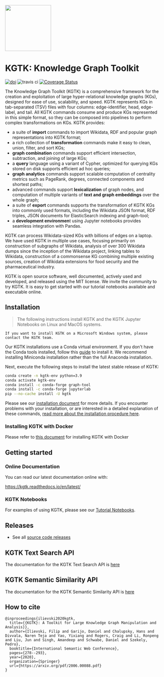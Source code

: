 <img src="https://github.com/usc-isi-i2/kgtk/raw/master/docs/images/kgtk_logo_200x200.png" width="150"/>

# KGTK: Knowledge Graph Toolkit

[![doi](https://zenodo.org/badge/DOI/10.5281/zenodo.3828068.svg)](https://doi.org/10.5281/zenodo.3828068)  ![travis ci](https://travis-ci.org/usc-isi-i2/kgtk.svg?branch=master)  [![Coverage Status](https://coveralls.io/repos/github/usc-isi-i2/kgtk/badge.svg?branch=master)](https://coveralls.io/github/usc-isi-i2/kgtk?branch=master)


The Knowledge Graph Toolkit (KGTK) is a comprehensive framework for the creation and exploitation of large hyper-relational knowledge graphs (KGs), designed for ease of use, scalability, and speed. KGTK represents KGs in tab-separated (TSV) files with four columns: edge-identifier, head, edge-label, and tail. All KGTK commands consume and produce KGs represented in this simple format, so they can be composed into pipelines to perform complex transformations on KGs. KGTK provides:

- a suite of **import** commands to import Wikidata, RDF and popular graph representations into KGTK format;
- a rich collection of **transformation** commands make it easy to clean, union, filter, and sort KGs;
- **graph combination** commands support efficient intersection, subtraction, and joining of large KGs;
- a **query** language using a variant of Cypher, optimized for querying KGs stored on disk supports efficient ad hoc queries;
- **graph analytics** commands support scalable computation of centrality metrics such as PageRank, degrees, connected components and shortest paths;
- advanced commands support **lexicalization** of graph nodes, and computation of multiple variants of **text and graph embeddings** over the whole graph;
- a suite of **export** commands supports the transformation of KGTK KGs into commonly used formats, including the Wikidata JSON format, RDF triples, JSON documents for ElasticSearch indexing and graph-tool;
- a **development environmen**t using Jupyter notebooks provides seamless integration with Pandas.

KGTK can process Wikidata-sized KGs with billions of edges on a laptop. We have used KGTK in multiple use cases, focusing primarily on construction of subgraphs of Wikidata, analysis of over 300 Wikidata dumps since the inception of the Wikidata project, linking tables to Wikidata, construction of a commonsense KG combining multiple existing sources, creation of Wikidata extensions for food security and the pharmaceutical industry.

KGTK is open source software, well documented, actively used and developed, and released using the MIT license. We invite the community to try KGTK. It is easy to get started with our tutorial notebooks available and executable online.

## Installation

> The following instructions install KGTK and the KGTK Jupyter Notebooks on
    Linux and MacOS systems.

    If you want to install KGTK on a Microsoft Windows system, please
    contact the KGTK team.

Our KGTK installations use a Conda virtual environment. If you
don't have the Conda tools installed, follow this
[guide](https://docs.conda.io/projects/conda/en/latest/user-guide/install/) to
install it. We recommend installing Miniconda installation rather than the
full Anaconda installation.

Next, execute the following steps to install the latest stable release
of KGTK:

```bash
conda create -n kgtk-env python=3.9
conda activate kgtk-env
conda install -c conda-forge graph-tool
conda install -c conda-forge jupyterlab
pip --no-cache install -U kgtk
```

Please see our [installation document](/docs/install.md) for more details.  If
you encounter problems with your installation, or are interested in a detailed
explanation of these commands, [read more about the installation procedure
here](docs/KGTK-Installation-Procedure-Details.md).

### Installing KGTK with Docker

Please refer to [this document](docs/install-with-docker.md) for installing KGTK with Docker

## Getting started

### Online Documentation

You can read our latest documentation online with:

https://kgtk.readthedocs.io/en/latest/


### KGTK Notebooks

For examples of using KGTK, please see our [Tutorial Notebooks](https://github.com/usc-isi-i2/kgtk-notebooks ).

## Releases

* See all [source code releases](https://github.com/usc-isi-i2/kgtk/releases)

## KGTK Text Search API

The documentation for the KGTK Text Search API is [here](https://github.com/usc-isi-i2/kgtk-search)

## KGTK Semantic Similarity API

The documentation for the KGTK Semantic Similarity API is [here](https://github.com/usc-isi-i2/wikidata-semantic-similarity)

## How to cite

```
@inproceedings{ilievski2020kgtk,
  title={{KGTK}: A Toolkit for Large Knowledge Graph Manipulation and Analysis}},
  author={Ilievski, Filip and Garijo, Daniel and Chalupsky, Hans and Divvala, Naren Teja and Yao, Yixiang and Rogers, Craig and Li, Ronpeng and Liu, Jun and Singh, Amandeep and Schwabe, Daniel and Szekely, Pedro},
  booktitle={International Semantic Web Conference},
  pages={278--293},
  year={2020},
  organization={Springer}
  url={https://arxiv.org/pdf/2006.00088.pdf}
}
```
